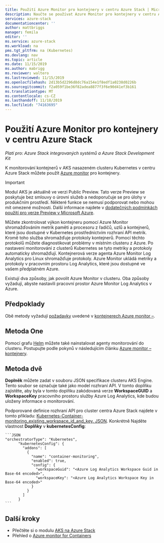 ```yaml
---
title: Použití Azure Monitor pro kontejnery v centru Azure Stack | Microsoft Docs
description: Naučte se používat Azure Monitor pro kontejnery v centru Azure Stack.
services: azure-stack
documentationcenter: ''
author: mattbriggs
manager: femila
editor: ''
ms.service: azure-stack
ms.workload: na
pms.tgt_pltfrm: na (Kubernetes)
ms.devlang: nav
ms.topic: article
ms.date: 11/15/2019
ms.author: mabrigg
ms.reviewer: waltero
ms.lastreviewed: 11/15/2019
ms.openlocfilehash: 2d13b5d2296d8dc76a154e1f8edf1a0238d0226b
ms.sourcegitcommit: f2a059f1be36f82adea8877f3f6e90d41ef3b161
ms.translationtype: MT
ms.contentlocale: cs-CZ
ms.lasthandoff: 11/18/2019
ms.locfileid: "74163695"
---
```

# <a name="use-azure-monitor-for-containers-on-azure-stack-hub"></a>Použití Azure Monitor pro kontejnery v centru Azure Stack

*Platí pro: Azure Stack integrovaných systémů a Azure Stack Development Kit*

K monitorování kontejnerů v AKS nasazeném clusteru Kubernetes v centru Azure Stack můžete použít [Azure monitor](https://docs.microsoft.com/azure/azure-monitor/) pro kontejnery. 

> [!IMPORTANT]
> Modul AKS je aktuálně ve verzi Public Preview.
> Tato verze Preview se poskytuje bez smlouvy o úrovni služeb a nedoporučuje se pro úlohy v produkčním prostředí. Některé funkce se nemusí podporovat nebo mohou mít omezené možnosti. Další informace najdete v [dodatečných podmínkách použití pro verze Preview v Microsoft Azure](https://azure.microsoft.com/support/legal/preview-supplemental-terms/).

Můžete zkontrolovat výkon kontejneru pomocí Azure Monitor shromažďováním metrik paměti a procesoru z řadičů, uzlů a kontejnerů, které jsou dostupné v Kubernetes prostřednictvím rozhraní API metrik. Kromě toho služba shromažďuje protokoly kontejnerů. Pomocí těchto protokolů můžete diagnostikovat problémy v místním clusteru z Azure. Po nastavení monitorování z clusterů Kubernetes se tyto metriky a protokoly automaticky shromažďují. Kontejnerová verze agenta Azure Monitor Log Analytics pro Linux shromažďuje protokoly. Azure Monitor ukládá metriky a protokoly v pracovním prostoru Log Analytics, které jsou dostupné ve vašem předplatném Azure.

Existují dva způsoby, jak povolit Azure Monitor v clusteru. Oba způsoby vyžadují, abyste nastavili pracovní prostor Azure Monitor Log Analytics v Azure.

## <a name="prerequisites"></a>Předpoklady

Obě metody vyžadují [požadavky](https://github.com/Helm/charts/tree/master/incubator/azuremonitor-containers#pre-requisites) uvedené v [kontejnerech Azure monitor –](https://github.com/Helm/charts/tree/master/incubator/azuremonitor-containers).

## <a name="method-one"></a>Metoda One

Pomocí grafu [Helm](https://helm.sh/) můžete také nainstalovat agenty monitorování do clusteru. Postupujte podle pokynů v následujícím článku [Azure monitor – kontejnery](https://github.com/Helm/charts/tree/master/incubator/azuremonitor-containers).

## <a name="method-two"></a>Metoda dvě

**Doplněk** můžete zadat v souboru JSON specifikace clusteru AKS Engine. Tento soubor se označuje také jako model rozhraní API. V tomto doplňku zajistěte, aby byla v tomto doplňku zakódovaná verze **WorkspaceGUID** a **WorkspaceKey** pracovního prostoru služby Azure Log Analytics, kde budou uloženy informace o monitorování.

Podporované definice rozhraní API pro cluster centra Azure Stack najdete v tomto příkladu: [Kubernetes-Container-monitoring_existing_workspace_id_and_key. JSON](https://github.com/Azure/aks-engine/blob/master/examples/addons/container-monitoring/kubernetes-container-monitoring_existing_workspace_id_and_key.json). Konkrétně Najděte vlastnost **Doplňky** v **kubernetesConfig**:

    ```JSON  
    "orchestratorType": "Kubernetes",
          "kubernetesConfig": {
            "addons": [
              {
                "name": "container-monitoring",
                "enabled": true,
                "config": {
                  "workspaceGuid": "<Azure Log Analytics Workspace Guid in Base-64 encoded>",
                  "workspaceKey": "<Azure Log Analytics Workspace Key in Base-64 encoded>"
                }
              }
            ]
          }
    ```

## <a name="next-steps"></a>Další kroky

- Přečtěte si o modulu [AKS na Azure Stack](azure-stack-kubernetes-aks-engine-overview.md)  
- Přehled o [Azure monitor for Containers](https://docs.microsoft.com/azure/azure-monitor/insights/container-insights-overview)